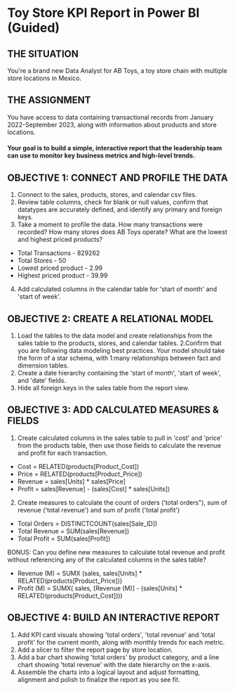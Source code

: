 # Toy Store KPI Report in Power BI (Guided)


## THE SITUATION

You're a brand new Data Analyst for AB Toys, a toy store chain with multiple store locations in Mexico.

## THE ASSIGNMENT
You have access to data containing transactional records from January 2022-September 2023, along with information about products and store locations.
#### Your goal is to build a simple, interactive report that the leadership team can use to monitor key business metrics and high-level trends.


## OBJECTIVE 1: CONNECT AND PROFILE THE DATA

1. Connect to the sales, products, stores, and calendar csv files.
2. Review table columns, check for blank or null values, confirm that datatypes are accurately defined, and identify any primary and foreign keys.
3. Take a moment to profile the data. How many transactions were recorded? How many stores does AB Toys operate? What are the lowest and highest priced products?
- Total Transactions - 829262
- Total Stores - 50
- Lowest priced product - 2.99
- Highest priced product - 39.99

4. Add calculated columns in the calendar table for 'start of month' and 'start of week'.

## OBJECTIVE 2: CREATE A RELATIONAL MODEL
1. Load the tables to the data model and create relationships from the sales table to the products, stores, and calendar tables.
2.Confirm that you are following data modeling best practices. Your model should take the form of a star schema, with 1:many relationships between fact and dimension tables.
3. Create a date hierarchy containing the 'start of month', 'start of week', and 'date' fields.
4. Hide all foreign keys in the sales table from the report view.

## OBJECTIVE 3: ADD CALCULATED MEASURES & FIELDS
1. Create calculated columns in the sales table to pull in 'cost' and 'price' from the products table, then use those fields to calculate the revenue and profit for each transaction.
- Cost = RELATED(products[Product_Cost])
- Price = RELATED(products[Product_Price])
- Revenue = sales[Units] * sales[Price]
- Profit = sales[Revenue] - (sales[Cost] * sales[Units])


2. Create measures to calculate the count of orders ('total orders"), sum of revenue ('total revenue') and sum of profit ('total profit')
- Total Orders = DISTINCTCOUNT(sales[Sale_ID])
- Total Revenue = SUM(sales[Revenue])
- Total Profit = SUM(sales[Profit])
  
BONUS: Can you define new measures to calculate total revenue and profit without referencing any of the calculated columns in the sales table?
- Revenue (M) = SUMX (sales, sales[Units] * RELATED(products[Product_Price]))
- Profit (M) = SUMX( sales, [Revenue (M)] - (sales[Units] * RELATED(products[Product_Cost])))

## OBJECTIVE 4: BUILD AN INTERACTIVE REPORT
1. Add KPI card visuals showing 'total orders', 'total revenue' and 'total profit' for the current month, along with monthly trends for each metric.
2. Add a slicer to filter the report page by store location.
3. Add a bar chart showing 'total orders' by product category, and a line chart showing 'total revenue' with the date hierarchy on the x-axis.
4. Assemble the charts into a logical layout and adjust formatting, alignment and polish to finalize the report as you see fit.




















